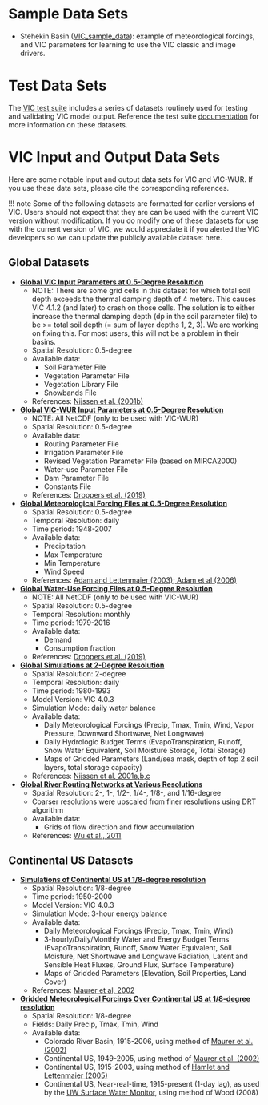# Sample Data Sets

*   Stehekin Basin ([VIC_sample_data](https://github.com/UW-Hydro/VIC_sample_data)): example of meteorological forcings, and VIC parameters for learning to use the VIC classic and image drivers.

# Test Data Sets

The [VIC test suite](../Development/Testing.md) includes a series of datasets routinely used for testing and validating VIC model output. Reference the test suite [documentation](../Development/Testing.md) for more information on these datasets.

# VIC Input and Output Data Sets

Here are some notable input and output data sets for VIC and VIC-WUR. If you use these data sets, please cite the corresponding references.

!!! note
    Some of the following datasets are formatted for earlier versions of VIC. Users should not expect that they are can be used with the current VIC version without modification. If you do modify one of these datasets for use with the current version of VIC, we would appreciate it if you alerted the VIC developers so we can update the publicly available dataset here.

## Global Datasets

*   [**Global VIC Input Parameters at 0.5-Degree Resolution**](http://www.hydro.washington.edu/SurfaceWaterGroup/Data/vic_global_0.5deg.html)
    *   NOTE: There are some grid cells in this dataset for which total soil depth exceeds the thermal damping depth of 4 meters. This causes VIC 4.1.2 (and later) to crash on those cells. The solution is to either increase the thermal damping depth (dp in the soil parameter file) to be >= total soil depth (= sum of layer depths 1, 2, 3). We are working on fixing this. For most users, this will not be a problem in their basins.
    *   Spatial Resolution: 0.5-degree
    *   Available data:
        *   Soil Parameter File
        *   Vegetation Parameter File
        *   Vegetation Library File
        *   Snowbands File
    *   References: [Nijssen et al. (2001b)](../Documentation/References.md)
*   [**Global VIC-WUR Input Parameters at 0.5-Degree Resolution**](http://github.com/bramdr/VIC-WUR_support.html)
    *   NOTE: All NetCDF (only to be used with VIC-WUR)
    *   Spatial Resolution: 0.5-degree
    *   Available data:
        *   Routing Parameter File
        *   Irrigation Parameter File
        *   Revised Vegetation Parameter File (based on MIRCA2000)
        *   Water-use Parameter File
        *   Dam Parameter File
        *   Constants File
    *   References: [Droppers et al. (2019)](../Documentation/References.md)
*   [**Global Meteorological Forcing Files at 0.5-Degree Resolution**](http://www.hydro.washington.edu/SurfaceWaterGroup/Data/met_global_0.5deg.html)
    *   Spatial Resolution: 0.5-degree
    *   Temporal Resolution: daily
    *   Time period: 1948-2007
    *   Available data:
        *   Precipitation
        *   Max Temperature
        *   Min Temperature
        *   Wind Speed
    *   References: [Adam and Lettenmaier (2003); Adam et al (2006)](../Documentation/References.md)
*   [**Global Water-Use Forcing Files at 0.5-Degree Resolution**](http://github.com/bramdr/VIC-WUR_support.html)
    *   NOTE: All NetCDF (only to be used with VIC-WUR)
    *   Spatial Resolution: 0.5-degree
    *   Temporal Resolution: monthly
    *   Time period: 1979-2016
    *   Available data:
        *   Demand
        *	Consumption fraction
    *   References: [Droppers et al. (2019)](../Documentation/References.md)
*   [**Global Simulations at 2-Degree Resolution**](http://www.hydro.washington.edu/SurfaceWaterGroup/Data/vic_global.html)
    *   Spatial Resolution: 2-degree
    *   Temporal Resolution: daily
    *   Time period: 1980-1993
    *   Model Version: VIC 4.0.3
    *   Simulation Mode: daily water balance
    *   Available data:
        *   Daily Meteorological Forcings (Precip, Tmax, Tmin, Wind, Vapor Pressure, Downward Shortwave, Net Longwave)
        *   Daily Hydrologic Budget Terms (EvapoTranspiration, Runoff, Snow Water Equivalent, Soil Moisture Storage, Total Storage)
        *   Maps of Gridded Parameters (Land/sea mask, depth of top 2 soil layers, total storage capacity)
    *   References: [Nijssen et al, 2001a,b,c](../Documentation/References.md)
*   [**Global River Routing Networks at Various Resolutions**](http://secure.ntsg.umt.edu/publications/2011/WKMS11/)
    *   Spatial Resolution: 2-, 1-, 1/2-, 1/4-, 1/8-, and 1/16-degree
    *   Coarser resolutions were upscaled from finer resolutions using DRT algorithm
    *   Available data:
        *   Grids of flow direction and flow accumulation
    *   References: [Wu et al., 2011](http://www.ntsg.umt.edu/node/724)

## Continental US Datasets

*   [**Simulations of Continental US at 1/8-degree resolution**](http://www.hydro.washington.edu/SurfaceWaterGroup/Data/VIC_retrospective/index.html)
    *   Spatial Resolution: 1/8-degree
    *   Time period: 1950-2000
    *   Model Version: VIC 4.0.3
    *   Simulation Mode: 3-hour energy balance
    *   Available data:
        *   Daily Meteorological Forcings (Precip, Tmax, Tmin, Wind)
        *   3-hourly/Daily/Monthly Water and Energy Budget Terms (EvapoTranspiration, Runoff, Snow Water Equivalent, Soil Moisture, Net Shortwave and Longwave Radiation, Latent and Sensible Heat Fluxes, Ground Flux, Surface Temperature)
        *   Maps of Gridded Parameters (Elevation, Soil Properties, Land Cover)
    *   References: [Maurer et al, 2002](http://www.hydro.washington.edu/SurfaceWaterGroup/Data/VIC_retrospective/index.html)
*   [**Gridded Meteorological Forcings Over Continental US at 1/8-degree resolution**](http://www.hydro.washington.edu/SurfaceWaterGroup/Data/gridded/index.html)
    *   Spatial Resolution: 1/8-degree
    *   Fields: Daily Precip, Tmax, Tmin, Wind
    *   Available data:
        *   Colorado River Basin, 1915-2006, using method of [Maurer et al. (2002)](http://www.hydro.washington.edu/SurfaceWaterGroup/Data/gridded/index.html)
        *   Continental US, 1949-2005, using method of [Maurer et al. (2002)](http://www.hydro.washington.edu/SurfaceWaterGroup/Data/gridded/index.html)
        *   Continental US, 1915-2003, using method of [Hamlet and Lettenmaier (2005)](http://www.hydro.washington.edu/SurfaceWaterGroup/Data/gridded/index.html)
        *   Continental US, Near-real-time, 1915-present (1-day lag), as used by the [UW Surface Water Monitor](http://www.hydro.washington.edu/forecast/monitor/), using method of Wood (2008)
